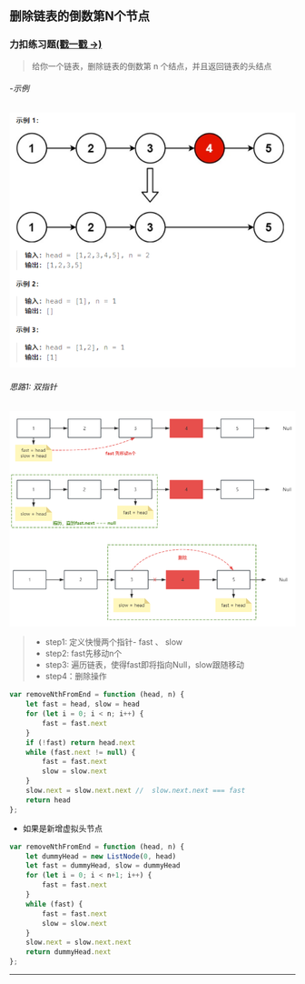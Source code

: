 ## 删除链表的倒数第N个节点

### 力扣练习题[(戳一戳 ->)](https://leetcode.cn/problems/remove-nth-node-from-end-of-list/description/)

>给你一个链表，删除链表的倒数第 n 个结点，并且返回链表的头结点


###### -示例
![图片](../../../public/lc_l16.png)


###### 思路1: 双指针
![图片](../../../public/lc_l17.png)

> - step1: 定义快慢两个指针- fast 、 slow
> - step2: fast先移动n个
> - step3: 遍历链表，使得fast即将指向Null，slow跟随移动
> - step4：删除操作

```jsx
var removeNthFromEnd = function (head, n) {
    let fast = head, slow = head
    for (let i = 0; i < n; i++) {
        fast = fast.next
    }
    if (!fast) return head.next
    while (fast.next != null) {
        fast = fast.next
        slow = slow.next
    }
    slow.next = slow.next.next //  slow.next.next === fast
    return head
};
```

- 如果是新增虚拟头节点
```jsx
var removeNthFromEnd = function (head, n) {
    let dummyHead = new ListNode(0, head)
    let fast = dummyHead, slow = dummyHead
    for (let i = 0; i < n+1; i++) {
        fast = fast.next
    }
    while (fast) {
        fast = fast.next
        slow = slow.next
    }
    slow.next = slow.next.next
    return dummyHead.next
};
```
---
